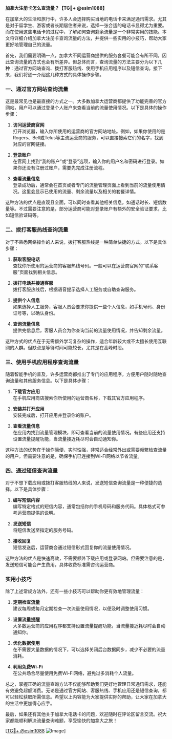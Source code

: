 **加拿大注册卡怎么查流量？【TG💪+ @esim1088】**

在加拿大的生活和旅行中，许多人会选择购买当地的电话卡来满足通讯需求。尤其是对于留学生、游客或者长期居住者来说，选择一张合适的电话卡显得尤为重要。而在使用这些电话卡的过程中，了解如何查询剩余流量是一个非常实用的技能。本文将详细介绍加拿大注册卡查询流量的方法，并提供一些实用的小技巧，帮助大家更好地管理自己的流量。

首先，我们需要明确一点，加拿大不同运营商提供的服务套餐可能会有所不同，因此查询流量的方式也会有所差异。但总体而言，查询流量的方法主要分为以下几种：通过官方网站查询、拨打客服热线、使用手机应用程序以及短信查询。接下来，我们将逐一介绍这几种方式的具体操作步骤。

### 一、通过官方网站查询流量

这是最常见也是最直接的方式之一。大多数加拿大运营商都提供了功能完善的官方网站，用户可以通过登录个人账户来查看当前的流量使用情况。以下是具体的操作步骤：

1. **访问运营商官网**  
   打开浏览器，输入你所使用的运营商的官方网站地址。例如，如果你使用的是Rogers、Bell或Telus等主流运营商的服务，可以直接搜索它们的名字，找到对应的官网链接。

2. **登录账户**  
   在官网上找到“我的账户”或“登录”选项，输入你的用户名和密码进行登录。如果你还没有注册过账户，需要先完成注册流程。

3. **查看流量信息**  
   登录成功后，通常会在首页或者专门的流量管理页面上看到当前的流量使用情况。这里会显示已使用的流量、剩余流量以及相关的套餐详情。

这种方法的优点是直观且全面，可以同时查看其他相关信息，如通话时长、短信数量等。不过需要注意的是，部分运营商可能对登录账户有额外的安全验证要求，比如短信验证码等。

### 二、拨打客服热线查询流量

对于不熟悉网络操作的人来说，拨打客服热线是一种简单快捷的方式。以下是具体步骤：

1. **获取客服电话**  
   查找你所使用的运营商的客服热线号码。一般可以在运营商官网的“联系客服”页面找到相关信息。

2. **拨打电话并接通客服**  
   拨打客服热线后，根据语音提示选择人工服务或自助查询服务。

3. **提供个人信息**  
   如果选择人工服务，客服人员会要求你提供一些个人信息，如手机号码、身份证号等，以确认身份。

4. **查询流量信息**  
   提供完信息后，客服人员会为你查询当前的流量使用情况，并告知剩余流量。

这种方式的优点在于无需额外学习复杂的操作，适合年龄较大或不太擅长使用互联网的人群。但缺点是等待时间可能较长，尤其是在高峰时段。

### 三、使用手机应用程序查询流量

随着智能手机的普及，许多运营商都推出了专门的应用程序，方便用户随时随地查询流量和其他服务信息。以下是具体步骤：

1. **下载官方应用**  
   在手机应用商店搜索你所使用的运营商名称，下载其官方应用程序。

2. **安装并打开应用**  
   安装完成后，打开应用并登录你的账户。

3. **查看流量信息**  
   在应用内找到流量管理模块，即可查看当前的流量使用情况。有些应用还支持设置流量提醒功能，当流量接近耗尽时会自动通知你。

这种方法的优势在于操作简便、实时性强，非常适合经常外出或需要频繁检查流量的用户。但需要注意的是，确保手机已连接到Wi-Fi网络以节省流量。

### 四、通过短信查询流量

对于不想下载应用或拨打客服热线的人来说，发送短信查询流量是一种便捷的选择。以下是具体步骤：

1. **编写短信内容**  
   编写特定格式的短信内容，通常包括你的手机号码和服务代码。具体格式可参考运营商提供的说明。

2. **发送短信**  
   将短信发送至指定的服务号码。

3. **接收回复**  
   短信发送后，运营商会通过短信形式回复你的流量使用情况。

这种方法的优点是快速高效，不需要额外下载应用或登录网站。但需要注意的是，发送短信可能会产生费用，具体收费标准需咨询运营商。

### 实用小技巧

除了上述常规方法外，还有一些小技巧可以帮助你更有效地管理流量：

1. **定期检查流量**  
   建议每周或每月定期检查一次流量使用情况，以便及时调整使用习惯。

2. **设置流量提醒**  
   大多数运营商的应用程序都支持设置流量提醒功能，当流量接近耗尽时会自动通知你。

3. **优化数据使用**  
   在不需要大量数据的情况下，可以选择关闭后台数据同步，减少不必要的流量消耗。

4. **利用免费Wi-Fi**  
   在公共场合尽量使用免费Wi-Fi网络，避免过多消耗个人流量。

总之，掌握正确的流量查询方法不仅能够帮助我们更好地管理日常通讯需求，还能有效避免超额消费。无论是通过官方网站、客服热线、手机应用还是短信查询，都可以轻松获取所需信息。希望以上内容能为大家提供实际的帮助，让大家在加拿大的生活中更加得心应手。

最后，如果还有其他关于加拿大电话卡的问题，欢迎随时在评论区留言交流。祝大家都能顺利解决流量查询难题，享受愉快的加拿大之旅！

[[TG💪+ @esim1088](https://t.me/s/esim1088) ![Image](https://i.postimg.cc/4NQfJmqS/Snipaste-2025-05-13-00-14-12.png)]